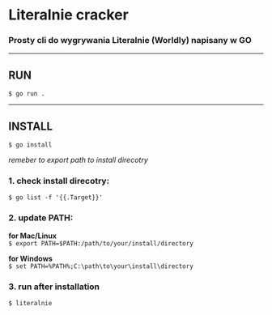 # Literalnie cracker

### Prosty cli do wygrywania Literalnie (Worldly) napisany w GO

---

## RUN

`$ go run .`

---

## INSTALL

`$ go install`

_remeber to export path to install direcotry_

### 1. check install direcotry:

`$ go list -f '{{.Target}}'`

### 2. update PATH:

**for Mac/Linux**  
`$ export PATH=$PATH:/path/to/your/install/directory`

**for Windows**  
`$ set PATH=%PATH%;C:\path\to\your\install\directory`

### 3. run after installation

`$ literalnie`
